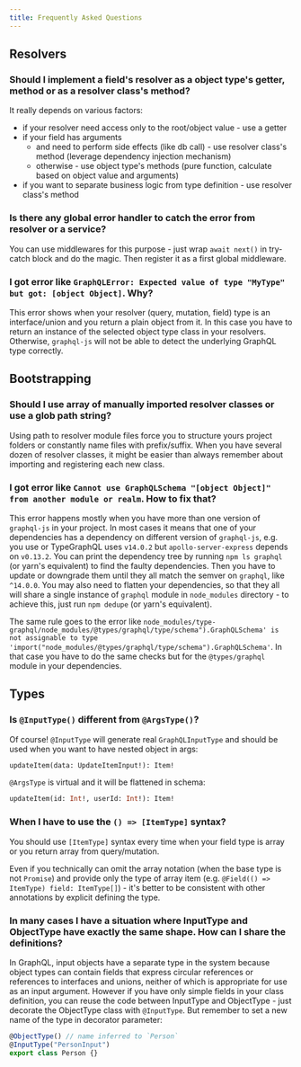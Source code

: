 ```yaml
---
title: Frequently Asked Questions
---
```


## Resolvers

### Should I implement a field's resolver as a object type's getter, method or as a resolver class's method?

It really depends on various factors:

- if your resolver need access only to the root/object value - use a getter
- if your field has arguments
  - and need to perform side effects (like db call) - use resolver class's method (leverage dependency injection mechanism)
  - otherwise - use object type's methods (pure function, calculate based on object value and arguments)
- if you want to separate business logic from type definition - use resolver class's method

### Is there any global error handler to catch the error from resolver or a service?

You can use middlewares for this purpose - just wrap `await next()` in try-catch block and do the magic. Then register it as a first global middleware.

### I got error like `GraphQLError: Expected value of type "MyType" but got: [object Object]`. Why?

This error shows when your resolver (query, mutation, field) type is an interface/union and you return a plain object from it.
In this case you have to return an instance of the selected object type class in your resolvers.
Otherwise, `graphql-js` will not be able to detect the underlying GraphQL type correctly.

## Bootstrapping

### Should I use array of manually imported resolver classes or use a glob path string?

Using path to resolver module files force you to structure yours project folders or constantly name files with prefix/suffix.
When you have several dozen of resolver classes, it might be easier than always remember about importing and registering each new class.

### I got error like `Cannot use GraphQLSchema "[object Object]" from another module or realm`. How to fix that?

This error happens mostly when you have more than one version of `graphql-js` in your project.
In most cases it means that one of your dependencies has a dependency on different version of `graphql-js`, e.g. you use or TypeGraphQL uses `v14.0.2` but `apollo-server-express` depends on `v0.13.2`.
You can print the dependency tree by running `npm ls graphql` (or yarn's equivalent) to find the faulty dependencies.
Then you have to update or downgrade them until they all match the semver on `graphql`, like `^14.0.0`.
You may also need to flatten your dependencies, so that they all will share a single instance of `graphql` module in `node_modules` directory - to achieve this, just run `npm dedupe` (or yarn's equivalent).

The same rule goes to the error like `node_modules/type-graphql/node_modules/@types/graphql/type/schema").GraphQLSchema' is not assignable to type 'import("node_modules/@types/graphql/type/schema").GraphQLSchema'`.
In that case you have to do the same checks but for the `@types/graphql` module in your dependencies.

## Types

### Is `@InputType()` different from `@ArgsType()`?

Of course!
`@InputType` will generate real `GraphQLInputType` and should be used when you want to have nested object in args:

```graphql
updateItem(data: UpdateItemInput!): Item!
```

`@ArgsType` is virtual and it will be flattened in schema:

```graphql
updateItem(id: Int!, userId: Int!): Item!
```

### When I have to use the `() => [ItemType]` syntax?

You should use `[ItemType]` syntax every time when your field type is array or you return array from query/mutation.

Even if you technically can omit the array notation (when the base type is not `Promise`) and provide only the type of array item (e.g. `@Field(() => ItemType) field: ItemType[]`) - it's better to be consistent with other annotations by explicit defining the type.

### In many cases I have a situation where InputType and ObjectType have exactly the same shape. How can I share the definitions?

In GraphQL, input objects have a separate type in the system because object types can contain fields that express circular references or references to interfaces and unions, neither of which is appropriate for use as an input argument.
However if you have only simple fields in your class definition, you can reuse the code between InputType and ObjectType - just decorate the ObjectType class with `@InputType`. But remember to set a new name of the type in decorator parameter:

```typescript
@ObjectType() // name inferred to `Person`
@InputType("PersonInput")
export class Person {}
```
